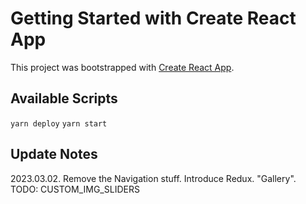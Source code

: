 # Getting Started with Create React App

This project was bootstrapped with [Create React App](https://github.com/facebook/create-react-app).

## Available Scripts

`yarn deploy`
`yarn start`

## Update Notes
2023.03.02. Remove the Navigation stuff. Introduce Redux. "Gallery". TODO: CUSTOM_IMG_SLIDERS
